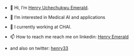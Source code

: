 - 👋 Hi, I’m [Henry Uchechukwu Emerald](@henrii1).

- 👀 I’m interested in Medical AI and applications

- 🌱 I currently working at CHAI.


- 📫 How to reach me reach me on linkedin: [Henry Emerald](https://www.linkedin.com/in/henry-emerald-5a78b4159?lipi=urn%3Ali%3Apage%3Ad_flagship3_profile_view_base_contact_details%3BsoktEz1KSiuhr1bGJhfWsw%3D%3D)


- and also on twitter: [henry33](https://twitter.com/hemerald33)
<!---
henrii1/henrii1 is a ✨ special ✨ repository because its `README.md` (this file) appears on your GitHub profile.
You can click the Preview link to take a look at your changes.
--->
